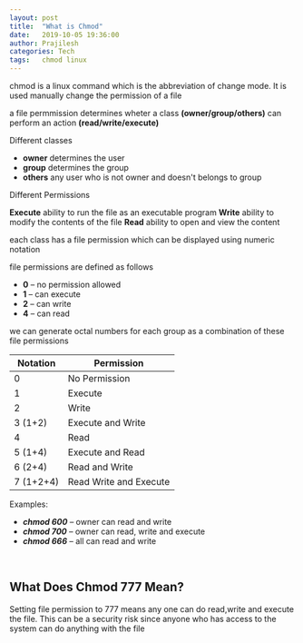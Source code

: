 ```yaml
---
layout: post
title:  "What is Chmod"
date:   2019-10-05 19:36:00 
author: Prajilesh
categories: Tech
tags:	chmod linux
---
```


chmod is a linux command which is the abbreviation of change mode. It is used manually  change the  permission of a file

a file permmission determines wheter a class **(owner/group/others)** can perform an action **(read/write/execute)**

Different classes 
 * **owner**  determines the user  
 * **group** determines the group
 * **others** any user who is not owner and doesn't belongs to group

Different Permissions

**Execute** ability to run the file as an executable program
**Write** ability to modify the contents of the file
**Read** ability to open and view the content 

each class has a file permission which can be displayed using numeric notation

file permissions are defined as follows
 * **0** – no permission allowed
 * **1** – can execute
 * **2** – can write
 * **4** – can read

 we can generate octal numbers for each group as a combination of these file permissions

| Notation 	|  Permission	|
|---	|---	|
| 0 	|  No Permission	|
| 1 	|  Execute	|
|  2	|  	Write|
| 3 (1+2) 	| Execute and Write 	|
| 4 	|  Read	|
| 5 (1+4)	|  Execute and Read	|
| 6  (2+4)	|  	Read and Write|
|7 (1+2+4)| Read Write and Execute|



Examples:
* ***chmod 600***  – owner can read and write
* ***chmod 700***   – owner can read, write and execute
* ***chmod 666***  – all can read and write

&nbsp;

## What Does Chmod 777 Mean?

Setting file permission to 777 means any one can do read,write and execute the file. This can be a security risk since anyone who has access to the system can do anything with the file

